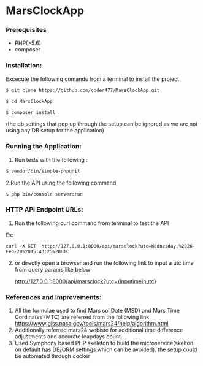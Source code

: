 # MarsClockApp

### Prerequisites
* PHP(>5.6)
* composer

### Installation:

Excecute the following comands from a terminal to install the project

```sh 
$ git clone https://github.com/coder477/MarsClockApp.git
```

```sh
$ cd MarsClockApp
```

``` sh 
$ composer install 
``` 
(the db settings that pop up through the setup can be ignored as we are not using any DB setup for the application)

### Running the Application:
1. Run tests with the following :

```sh 
$ vendor/bin/simple-phpunit 
```

2.Run the API using the following command

``` sh 
$ php bin/console server:run 
```


### HTTP API Endpoint URLs:

1. Run the following curl command from terminal to test the API 

Ex:

`
curl -X GET  http://127.0.0.1:8000/api/marsclock?utc=Wednesday,%2026-Feb-20%2015:43:25%20UTC
`

2. or directly open a browser and run the following link to input a utc time from query params like below

   http://127.0.0.1:8000/api/marsclock?utc={inputimeinutc}


### References and Improvements:
1. All the formulae used to find Mars sol Date (MSD) and Mars Time Cordinates (MTC) are referred from the following link
https://www.giss.nasa.gov/tools/mars24/help/algorithm.html
2. Additionally referred mars24 webiste for additional time difference adjustments and accurate leapdays count.
3. Used Symphony based PHP skeleton to build the microservice(skelton on default has DB/ORM settings which can be avoided). the setup could be automated through docker


